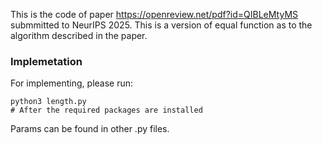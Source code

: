 This is the code of paper https://openreview.net/pdf?id=QIBLeMtyMS submmitted to NeurIPS 2025. This is a version of equal function as to the algorithm described in the paper.

### Implemetation

For implementing, please run:

```
python3 length.py
# After the required packages are installed
```

Params can be found in other .py files.
